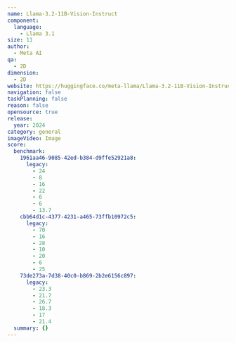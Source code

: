 ```yaml
---
name: Llama-3.2-11B-Vision-Instruct
component:
  language:
    - Llama 3.1
size: 11
author:
  - Meta AI
qa:
  - 2D
dimension:
  - 2D
website: https://huggingface.co/meta-llama/Llama-3.2-11B-Vision-Instruct
navigation: false
taskPlanning: false
reason: false
opensource: true
release:
  year: 2024
category: general
imageVideo: Image
score:
  benchmark:
    1961aa46-9085-42ed-b384-d9ffe52921a8:
      legacy:
        - 24
        - 8
        - 16
        - 22
        - 6
        - 6
        - 13.7
    cbb64d1c-4377-4231-a465-73ffb10972c5:
      legacy:
        - 70
        - 16
        - 28
        - 10
        - 20
        - 6
        - 25
    73de273a-7d38-40c0-b869-2b2e6156c897:
      legacy:
        - 23.3
        - 21.7
        - 26.7
        - 18.3
        - 17
        - 21.4
  summary: {}
---
```

